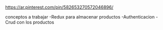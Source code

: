 https://ar.pinterest.com/pin/582653270572046896/

conceptos a trabajar
-Redux para almacenar productos
-Authenticacion
-Crud con los productos

